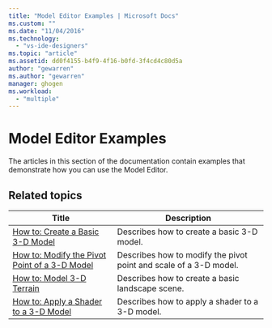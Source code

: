 ```yaml
---
title: "Model Editor Examples | Microsoft Docs"
ms.custom: ""
ms.date: "11/04/2016"
ms.technology: 
  - "vs-ide-designers"
ms.topic: "article"
ms.assetid: dd0f4155-b4f9-4f16-b0fd-3f4cd4c80d5a
author: "gewarren"
ms.author: "gewarren"
manager: ghogen
ms.workload: 
  - "multiple"
---
```

# Model Editor Examples
The articles in this section of the documentation contain examples that demonstrate how you can use the Model Editor.  
  
## Related topics  
  
|Title|Description|  
|-----------|-----------------|  
|[How to: Create a Basic 3-D Model](../designers/how-to-create-a-basic-3-d-model.md)|Describes how to create a basic 3-D model.|  
|[How to: Modify the Pivot Point of a 3-D Model](../designers/how-to-modify-the-pivot-point-of-a-3-d-model.md)|Describes how to modify the pivot point and scale of a 3-D model.|  
|[How to: Model 3-D Terrain](../designers/how-to-model-3-d-terrain.md)|Describes how to create a basic landscape scene.|  
|[How to: Apply a Shader to a 3-D Model](../designers/how-to-apply-a-shader-to-a-3-d-model.md)|Describes how to apply a shader to a 3-D model.|